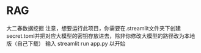 # RAG
大二春数据挖掘
注意，想要运行此项目，你需要在.streamlit文件夹下创建secret.toml并把对应大模型的密钥存放进去，除非你修改大模型的路径改为本地版（自己下载）
输入 streamlit run app.py 以开始
